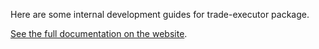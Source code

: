 Here are some internal development guides for trade-executor package.

[See the full documentation on the website](https://tradingstrategy.ai/docs/index.html).